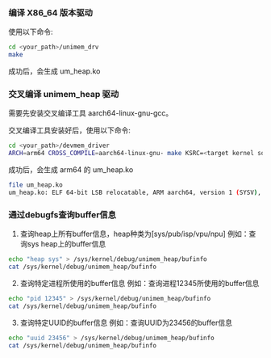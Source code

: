 ### 编译 X86_64 版本驱动

使用以下命令:

```bash
cd <your_path>/unimem_drv
make
```
成功后，会生成 um_heap.ko

### 交叉编译 unimem_heap 驱动

需要先安装交叉编译工具 aarch64-linux-gnu-gcc。

交叉编译工具安装好后，使用以下命令:

```bash
cd <your_path>/devmem_driver
ARCH=arm64 CROSS_COMPILE=aarch64-linux-gnu- make KSRC=<target kernel source>
```
成功后，会生成 arm64 的 um_heap.ko
```bash
file um_heap.ko
um_heap.ko: ELF 64-bit LSB relocatable, ARM aarch64, version 1 (SYSV), BuildID[sha1]=c49aa479017538f8d9283b6029cc9ccc67a4a7c8, not stripped
```

### 通过debugfs查询buffer信息
1. 查询heap上所有buffer信息，heap种类为[sys/pub/isp/vpu/npu]
例如：查询sys heap上的buffer信息
```bash
echo "heap sys" > /sys/kernel/debug/unimem_heap/bufinfo
cat /sys/kernel/debug/unimem_heap/bufinfo
```
2. 查询特定进程所使用的buffer信息
例如：查询进程12345所使用的buffer信息
```bash
echo "pid 12345" > /sys/kernel/debug/unimem_heap/bufinfo
cat /sys/kernel/debug/unimem_heap/bufinfo
```
3.  查询特定UUID的buffer信息
例如：查询UUID为23456的buffer信息
```bash
echo "uuid 23456" > /sys/kernel/debug/unimem_heap/bufinfo
cat /sys/kernel/debug/unimem_heap/bufinfo
```
